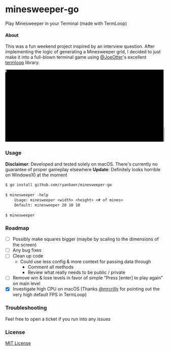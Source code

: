 # minesweeper-go
Play Minesweeper in your Terminal (made with TermLoop)

#### About

This was a fun weekend project inspired by an interview question.
After implementing the logic of generating a Minesweeper grid, I decided to just make it into a full-blown terminal game using
[@JoeOtter](https://github.com/JoelOtter)'s excellent [termloop](https://github.com/JoelOtter/termloop) library.

![](https://github.com/ryanbaer/minesweeper-go/blob/master/images/preview.gif?raw=true)




### Usage
**Disclaimer**: Developed and tested solely on macOS. There's currently no guarantee of proper gameplay elsewhere
**Update**: Definitely looks horrible on Windows10 at the moment
```
$ go install github.com/ryanbaer/minesweeper-go

$ minesweeper -help
	Usage: minesweeper <width> <height> <# of mines>
	Default: minesweeper 20 10 10

$ minesweeper
```

### Roadmap

- [ ] Possibly make squares bigger (maybe by scaling to the dimensions of the screen)
- [ ] Any bug fixes
- [ ] Clean up code
  - Could use less config & more context for passing data through
    - Comment all methods
    - Review what really needs to be public / private
- [ ] Remove win & lose levels in favor of simple "Press [enter] to play again" on main level
- [x] Investigate high CPU on macOS (Thanks [@mrcrilly](https://github.com/mrcrilly) for pointing out the very high default FPS in TermLoop)

### Troubleshooting
Feel free to open a ticket if you run into any issues


### License

[MIT License](https://github.com/ryanbaer/minesweeper-go/blob/master/LICENSE/)
